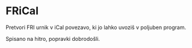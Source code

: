 # FRiCal
Pretvori FRI urnik v iCal povezavo, ki jo lahko uvoziš v poljuben program.

Spisano na hitro, popravki dobrodošli.
